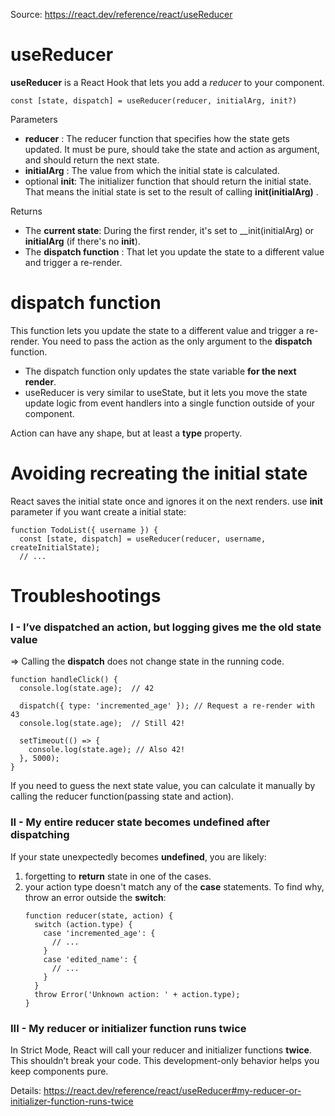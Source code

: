 Source: https://react.dev/reference/react/useReducer

# useReducer
__useReducer__ is a React Hook that lets you add a _reducer_ to your component.
````
const [state, dispatch] = useReducer(reducer, initialArg, init?)
````
Parameters
- __reducer__ : The reducer function that specifies how the state gets updated. It must be pure, should take the state and action as argument, and should return the next state.
- __initialArg__ : The value from which the initial state is calculated.
- optional __init__: The initializer function that should return the initial state. That means the initial state is set to the result of calling __init(initialArg)__ .

Returns
- The __current state__: During the first render, it's set to __init(initialArg) or __initialArg__ (if there's no __init__).
- The __dispatch function__ : That let you update the state to a different value and trigger a re-render.

# __dispatch__ function
This function lets you update the state to a different value and trigger a re-render.
You need to pass the action as the only argument to the __dispatch__ function.
- The dispatch function only updates the state variable __for the next render__.
- useReducer is very similar to useState, but it lets you move the state update logic from event handlers into a single function outside of your component.

Action can have any shape, but at least a __type__ property.

# Avoiding recreating the initial state
React saves the initial state once and ignores it on the next renders.
use __init__ parameter if you want create a initial state:
````
function TodoList({ username }) {
  const [state, dispatch] = useReducer(reducer, username, createInitialState);
  // ...
````

# Troubleshootings
### I - I’ve dispatched an action, but logging gives me the old state value 
=> Calling the __dispatch__ does not change state in the running code.
````
function handleClick() {
  console.log(state.age);  // 42

  dispatch({ type: 'incremented_age' }); // Request a re-render with 43
  console.log(state.age);  // Still 42!

  setTimeout(() => {
    console.log(state.age); // Also 42!
  }, 5000);
}
````
If you need to guess the next state value, you can calculate it manually by calling the reducer function(passing state and action).

### II - My entire reducer state becomes undefined after dispatching 
If your state unexpectedly becomes __undefined__, you are likely:
1. forgetting to __return__ state in one of the cases.
2. your action type doesn't match any of the __case__ statements. To find why, throw an error outside the __switch__:
    ````
    function reducer(state, action) {
      switch (action.type) {
        case 'incremented_age': {
          // ...
        }
        case 'edited_name': {
          // ...
        }
      }
      throw Error('Unknown action: ' + action.type);
    }
    ````

### III - My reducer or initializer function runs twice 
In Strict Mode, React will call your reducer and initializer functions __twice__. This shouldn’t break your code.
This development-only behavior helps you keep components pure.

Details: https://react.dev/reference/react/useReducer#my-reducer-or-initializer-function-runs-twice
